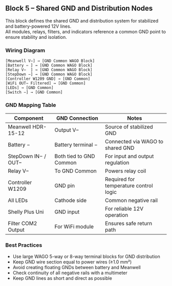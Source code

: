 ## Block 5 – Shared GND and Distribution Nodes

This block defines the shared GND and distribution system for stabilized and battery-powered 12V lines.  
All modules, relays, filters, and indicators reference a common GND point to ensure stability and isolation.

### Wiring Diagram

```
[Meanwell V−] → [GND Common WAGO Block]
[Battery − ] → [GND Common WAGO Block]
[Relay V−  ] → [GND Common WAGO Block]
[StepDown −] → [GND Common WAGO Block]
[Controller W1209 GND] → [GND Common]
[WiFi OUT− Filtered] → [GND Common]
[LEDs] → [GND Common]
[Switch −] → [GND Common]
```

### GND Mapping Table

| Component             | GND Connection          | Notes                                       |
|-----------------------|-------------------------|---------------------------------------------|
| Meanwell HDR-15-12    | Output V−               | Source of stabilized GND                    |
| Battery −             | Battery terminal −      | Connected via WAGO to shared GND            |
| StepDown IN− / OUT−   | Both tied to GND Common | For input and output regulation             |
| Relay V−              | To GND Common           | Powers relay coil                           |
| Controller W1209      | GND pin                 | Required for temperature control logic      |
| All LEDs              | Cathode side            | Common negative rail                        |
| Shelly Plus Uni       | GND input               | For reliable 12V operation                  |
| Filter COM2 Output    | For WiFi module         | Ensures safe return path                    |

### Best Practices

- Use large WAGO 5-way or 8-way terminal blocks for GND distribution  
- Keep GND wire section equal to power wires (≥1.0 mm²)  
- Avoid creating floating GNDs between battery and Meanwell  
- Check continuity of all negative rails with a multimeter  
- Keep GND lines as short and direct as possible
